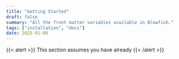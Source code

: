 ```yaml
---
title: "Getting Started"
draft: false
summary: "All the front matter variables available in Blowfish."
tags: ["installation", "docs"]
date: 2025-01-08
---
```


{{< alert >}}
This section assumes you have already
{{< /alert >}}
